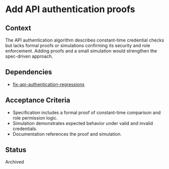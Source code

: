 # Add API authentication proofs

## Context
The API authentication algorithm describes constant-time credential checks but
lacks formal proofs or simulations confirming its security and role
enforcement. Adding proofs and a small simulation would strengthen the
spec-driven approach.

## Dependencies
- [fix-api-authentication-regressions](fix-api-authentication-regressions.md)

## Acceptance Criteria
- Specification includes a formal proof of constant-time comparison and role permission logic.
- Simulation demonstrates expected behavior under valid and invalid credentials.
- Documentation references the proof and simulation.

## Status
Archived
